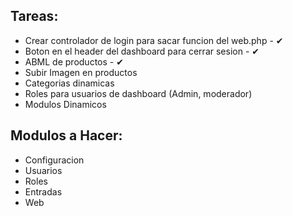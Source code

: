 ## Tareas:

 - Crear controlador de login para sacar funcion del web.php - ✔
 - Boton en el header del dashboard para cerrar sesion - ✔
 - ABML de productos - ✔
 - Subir Imagen en productos
 - Categorias dinamicas
 - Roles para usuarios de dashboard (Admin, moderador)
 - Modulos Dinamicos

## Modulos a Hacer:

 - Configuracion
 - Usuarios
 - Roles
 - Entradas
 - Web